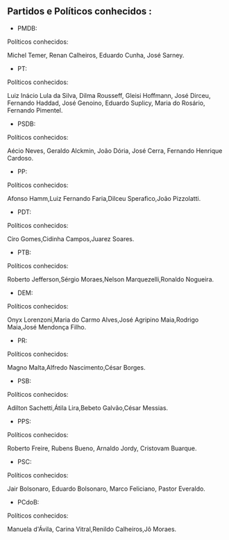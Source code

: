 ﻿## **Partidos e Políticos conhecidos** :

* PMDB:

Políticos conhecidos:


Michel Temer, Renan Calheiros, Eduardo Cunha, José Sarney.

* PT:

Políticos conhecidos:


Luiz Inácio Lula da Silva, Dilma Rousseff, Gleisi Hoffmann, José Dirceu, Fernando Haddad, José Genoino, Eduardo Suplicy, Maria do Rosário, Fernando Pimentel.

* PSDB:

Políticos conhecidos: 


Aécio Neves, Geraldo Alckmin, João Dória, José Cerra, Fernando Henrique Cardoso.

* PP:

Políticos conhecidos: 


Afonso Hamm,Luiz Fernando Faria,Dilceu Sperafico,João Pizzolatti.

* PDT:

Políticos conhecidos: 


Ciro Gomes,Cidinha Campos,Juarez Soares.

* PTB:

Políticos conhecidos: 


Roberto Jefferson,Sérgio Moraes,Nelson Marquezelli,Ronaldo Nogueira.

* DEM:

Políticos conhecidos: 


Onyx Lorenzoni,Maria do Carmo Alves,José Agripino Maia,Rodrigo Maia,José Mendonça Filho.

* PR:

Políticos conhecidos: 


Magno Malta,Alfredo Nascimento,César Borges.

* PSB:

Políticos conhecidos:


Adilton Sachetti,Átila Lira,Bebeto Galvão,César Messias. 

* PPS:

Políticos conhecidos:


Roberto Freire, Rubens Bueno, Arnaldo Jordy, Cristovam Buarque.

* PSC:

Políticos conhecidos: 


Jair Bolsonaro, Eduardo Bolsonaro, Marco Feliciano, Pastor Everaldo.


* PCdoB:

Políticos conhecidos: 


Manuela d'Ávila, Carina Vitral,Renildo Calheiros,Jô Moraes.







